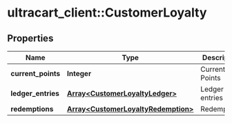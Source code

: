 # ultracart_client::CustomerLoyalty

## Properties
Name | Type | Description | Notes
------------ | ------------- | ------------- | -------------
**current_points** | **Integer** | Current Points | [optional] 
**ledger_entries** | [**Array&lt;CustomerLoyaltyLedger&gt;**](CustomerLoyaltyLedger.md) | Ledger entries | [optional] 
**redemptions** | [**Array&lt;CustomerLoyaltyRedemption&gt;**](CustomerLoyaltyRedemption.md) | Redemptions | [optional] 


